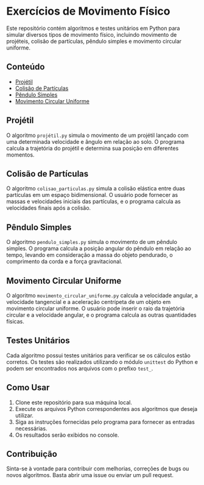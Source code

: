 # Exercícios de Movimento Físico

Este repositório contém algoritmos e testes unitários em Python para simular diversos tipos de movimento físico, incluindo movimento de projéteis, colisão de partículas, pêndulo simples e movimento circular uniforme.

## Conteúdo

- [Projétil](#projétil)
- [Colisão de Partículas](#colisão-de-partículas)
- [Pêndulo Simples](#pêndulo-simples)
- [Movimento Circular Uniforme](#movimento-circular-uniforme)

## Projétil

O algoritmo `projétil.py` simula o movimento de um projétil lançado com uma determinada velocidade e ângulo em relação ao solo. O programa calcula a trajetória do projétil e determina sua posição em diferentes momentos.

## Colisão de Partículas

O algoritmo `colisao_particulas.py` simula a colisão elástica entre duas partículas em um espaço bidimensional. O usuário pode fornecer as massas e velocidades iniciais das partículas, e o programa calcula as velocidades finais após a colisão.

## Pêndulo Simples

O algoritmo `pendulo_simples.py` simula o movimento de um pêndulo simples. O programa calcula a posição angular do pêndulo em relação ao tempo, levando em consideração a massa do objeto pendurado, o comprimento da corda e a força gravitacional.

## Movimento Circular Uniforme

O algoritmo `movimento_circular_uniforme.py` calcula a velocidade angular, a velocidade tangencial e a aceleração centrípeta de um objeto em movimento circular uniforme. O usuário pode inserir o raio da trajetória circular e a velocidade angular, e o programa calcula as outras quantidades físicas.

## Testes Unitários

Cada algoritmo possui testes unitários para verificar se os cálculos estão corretos. Os testes são realizados utilizando o módulo `unittest` do Python e podem ser encontrados nos arquivos com o prefixo `test_`.

## Como Usar

1. Clone este repositório para sua máquina local.
2. Execute os arquivos Python correspondentes aos algoritmos que deseja utilizar.
3. Siga as instruções fornecidas pelo programa para fornecer as entradas necessárias.
4. Os resultados serão exibidos no console.

## Contribuição

Sinta-se à vontade para contribuir com melhorias, correções de bugs ou novos algoritmos. Basta abrir uma issue ou enviar um pull request.
